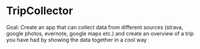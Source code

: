 # TripCollector

Goal: Create an app that can collect data from different sources (strava, google photos, evernote, google maps etc.) and create an overview of a trip you have had by showing the data together in a cool way